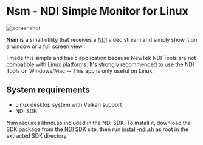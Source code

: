 Nsm - NDI Simple Monitor for Linux
==================================

![screenshot](https://i.imgur.com/k1aF4J0l.jpg)


**Nsm** is a small utility that receives a [NDI] video stream and simply show
it on a window or a full screen view.

[NDI]: https://www.newtek.com/ndi/

I made this simple and basic application because NewTek NDI Tools are not
compatible with Linux platforms. It's strongly recommended to use the NDI Tools
on Windows/Mac -- This app is only useful on Linux.

System requirements
-------------------

- Linux desktop system with Vulkan support
- NDI SDK

Nsm requires libndi.so included in the NDI SDK. To install it, download the SDK
package from the [NDI SDK] site, then run [install-ndi.sh] as root in the
extracted SDK directory.

<!--4567890123456789012345678901234567890123456789012345678901234567890123456-->

[NDI SDK]: https://www.newtek.com/ndi/sdk/
[install-ndi.sh]: https://gist.github.com/keijiro/0cd095b54e5c2846fb683ad48e8292d2
